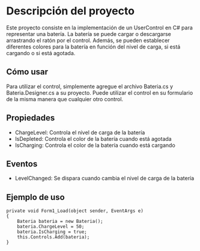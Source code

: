 # Descripción del proyecto

Este proyecto consiste en la implementación de un UserControl en C# para representar una batería. La batería se puede cargar o descargarse arrastrando el ratón por el control. Además, se pueden establecer diferentes colores para la batería en función del nivel de carga, si está cargando o si está agotada.

## Cómo usar

Para utilizar el control, simplemente agregue el archivo Bateria.cs y Bateria.Designer.cs a su proyecto. Puede utilizar el control en su formulario de la misma manera que cualquier otro control.

## Propiedades

- ChargeLevel: Controla el nivel de carga de la batería
- IsDepleted: Controla el color de la batería cuando está agotada
- IsCharging: Controla el color de la batería cuando está cargando

## Eventos

- LevelChanged: Se dispara cuando cambia el nivel de carga de la batería

## Ejemplo de uso

```
private void Form1_Load(object sender, EventArgs e)
{
    Bateria bateria = new Bateria();
    bateria.ChargeLevel = 50;
    bateria.IsCharging = true;
    this.Controls.Add(bateria);
}

```
